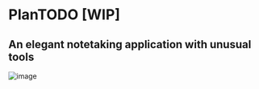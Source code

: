 # PlanTODO [WIP]
## An elegant notetaking application with unusual tools

![image](https://user-images.githubusercontent.com/118130235/220802359-08edf2cd-847c-4c2d-b934-7a90ccd513d0.png)
